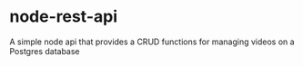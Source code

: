 # node-rest-api
A simple node api that provides a CRUD functions for managing videos on a Postgres database
